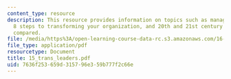 ```yaml
---
content_type: resource
description: This resource provides information on topics such as management vs. leadership,
  8 steps to transforming your organization, and 20th and 21st century organizations
  compared.
file: /media/https%3A/open-learning-course-data-rc.s3.amazonaws.com/16-852j-integrating-the-lean-enterprise-fall-2005/7636f253659d315796e359b777f2c66e_15_trans_leaders.pdf
file_type: application/pdf
resourcetype: Document
title: 15_trans_leaders.pdf
uid: 7636f253-659d-3157-96e3-59b777f2c66e
---
```

